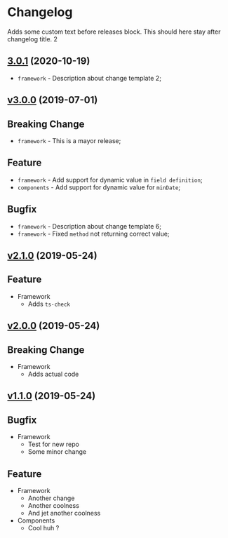 # Changelog

Adds some custom text before releases block.
This should here stay after changelog title. 2

## [3.0.1](https://github.com/Marcisbee/release-bot/compare/3.0.0...3.0.1) (2020-10-19)
- `framework` - Description about change template 2;
## [v3.0.0](https://github.com/Marcisbee/release-bot/compare/v2.1.0...v3.0.0) (2019-07-01)
## Breaking Change
- `framework` - This is a mayor release;

## Feature
- `framework` - Add support for dynamic value in `field definition`;
- `components` - Add support for dynamic value for `minDate`;

## Bugfix
- `framework` - Description about change template 6;
- `framework` - Fixed `method` not returning correct value;

## [v2.1.0](https://github.com/Marcisbee/release-bot/compare/v2.0.0...v2.1.0) (2019-05-24)
## Feature
- Framework
  - Adds `ts-check`

## [v2.0.0](https://github.com/Marcisbee/release-bot/compare/v1.1.0...v2.0.0) (2019-05-24)
## Breaking Change
- Framework
  - Adds actual code

## [v1.1.0](https://github.com/Marcisbee/release-bot/compare/master@{1day}...v1.1.0) (2019-05-24)
## Bugfix
- Framework
  - Test for new repo
  - Some minor change

## Feature
- Framework
  - Another change
  - Another coolness
  - And jet another coolness
- Components
  - Cool huh ?
